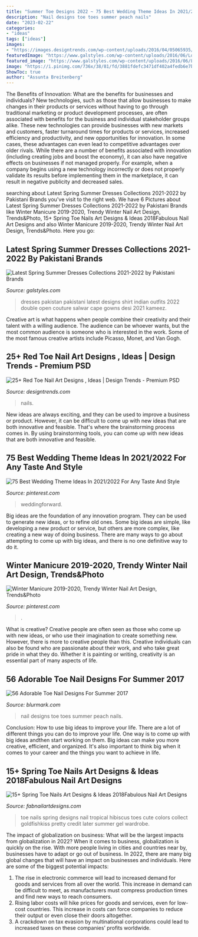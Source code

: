 ```yaml
---
title: "Summer Toe Designs 2022 ~ 75 Best Wedding Theme Ideas In 2021/2022 For Any Taste And Style"
description: "Nail designs toe toes summer peach nails"
date: "2023-02-22"
categories:
- "ideas"
tags: ["ideas"]
images:
- "https://images.designtrends.com/wp-content/uploads/2016/04/05065935/Red-Toe-Nails-For-Wedding.jpg"
featuredImage: "https://www.galstyles.com/wp-content/uploads/2016/06/Long-Front-Open-Double-Shirt-Dresses-Designs-10.jpg"
featured_image: "https://www.galstyles.com/wp-content/uploads/2016/06/Long-Front-Open-Double-Shirt-Dresses-Designs-10.jpg"
image: "https://i.pinimg.com/736x/38/81/fd/3881fdefc3471df402a4fedb6e7bfc5f.jpg"
ShowToc: true
author: "Assunta Breitenberg"
---
```



The Benefits of Innovation: What are the benefits for businesses and individuals?
New technologies, such as those that allow businesses to make changes in their products or services without having to go through traditional marketing or product development processes, are often associated with benefits for the business and individual stakeholder groups alike. These new technologies can provide businesses with new markets and customers, faster turnaround times for products or services, increased efficiency and productivity, and new opportunities for innovation. In some cases, these advantages can even lead to competitive advantages over older rivals.
While there are a number of benefits associated with innovation (including creating jobs and boost the economy), it can also have negative effects on businesses if not managed properly. For example, when a company begins using a new technology incorrectly or does not properly validate its results before implementing them in the marketplace, it can result in negative publicity and decreased sales.

	

		
searching about Latest Spring Summer Dresses Collections 2021-2022 by Pakistani Brands you've visit to the right web. We have 6 Pictures about Latest Spring Summer Dresses Collections 2021-2022 by Pakistani Brands like Winter Manicure 2019-2020, Trendy Winter Nail Art Design, Trends&amp;Photo, 15+ Spring Toe Nails Art Designs &amp; Ideas 2018Fabulous Nail Art Designs and also Winter Manicure 2019-2020, Trendy Winter Nail Art Design, Trends&amp;Photo. Here you go:
		
    
## Latest Spring Summer Dresses Collections 2021-2022 By Pakistani Brands

<img loading=lazy src="https://www.galstyles.com/wp-content/uploads/2016/06/Long-Front-Open-Double-Shirt-Dresses-Designs-10.jpg" onerror="this.onerror=null;this.src='https://tse3.mm.bing.net/th?id=OIP.A7PChitRiYzCSy8-WbsoPAHaKy&amp;pid=15.1';" alt="Latest Spring Summer Dresses Collections 2021-2022 by Pakistani Brands">

_Source: galstyles.com_

>dresses pakistan pakistani latest designs shirt indian outfits 2022 double open couture salwar cape gowns desi 2021 kameez. 

	

Creative art is what happens when people combine their creativity and their talent with a willing audience. The audience can be whoever wants, but the most common audience is someone who is interested in the work. Some of the most famous creative artists include Picasso, Monet, and Van Gogh.

    
## 25+ Red Toe Nail Art Designs , Ideas | Design Trends - Premium PSD

<img loading=lazy src="https://images.designtrends.com/wp-content/uploads/2016/04/05065935/Red-Toe-Nails-For-Wedding.jpg" onerror="this.onerror=null;this.src='https://tse4.mm.bing.net/th?id=OIP.JCV3UL4gsmSKFf2vqnskewHaHa&amp;pid=15.1';" alt="25+ Red Toe Nail Art Designs , Ideas | Design Trends - Premium PSD">

_Source: designtrends.com_

>nails. 

	

New ideas are always exciting, and they can be used to improve a business or product. However, it can be difficult to come up with new ideas that are both innovative and feasible. That's where the brainstorming process comes in. By using brainstorming tools, you can come up with new ideas that are both innovative and feasible.

    
## 75 Best Wedding Theme Ideas In 2021/2022 For Any Taste And Style

<img loading=lazy src="https://i.pinimg.com/736x/38/81/fd/3881fdefc3471df402a4fedb6e7bfc5f.jpg" onerror="this.onerror=null;this.src='https://tse1.mm.bing.net/th?id=OIP.MH3D6EbUahQ7b__VzwTmvgAAAA&amp;pid=15.1';" alt="75 Best Wedding Theme Ideas In 2021/2022 For Any Taste And Style">

_Source: pinterest.com_

>weddingforward. 

	

Big ideas are the foundation of any innovation program. They can be used to generate new ideas, or to refine old ones. Some big ideas are simple, like developing a new product or service, but others are more complex, like creating a new way of doing business. There are many ways to go about attempting to come up with big ideas, and there is no one definitive way to do it.

    
## Winter Manicure 2019-2020, Trendy Winter Nail Art Design, Trends&amp;Photo

<img loading=lazy src="https://i.pinimg.com/736x/5f/04/cd/5f04cd131403ff415e386f918a5c4958.jpg" onerror="this.onerror=null;this.src='https://tse3.mm.bing.net/th?id=OIP.0Xa98COE_8HIglgertjFBQAAAA&amp;pid=15.1';" alt="Winter Manicure 2019-2020, Trendy Winter Nail Art Design, Trends&amp;Photo">

_Source: pinterest.com_

>. 

	

What is creative?
Creative people are often seen as those who come up with new ideas, or who use their imagination to create something new. However, there is more to creative people than this. Creative individuals can also be found who are passionate about their work, and who take great pride in what they do. Whether it is painting or writing, creativity is an essential part of many aspects of life.

    
## 56 Adorable Toe Nail Designs For Summer 2017

<img loading=lazy src="http://www.blurmark.com/wp-content/uploads/2017/04/Peach-Toes-Nail-Art.jpg" onerror="this.onerror=null;this.src='https://tse1.mm.bing.net/th?id=OIP.1lgQVU3GOAgvC2xscb3GIAHaHa&amp;pid=15.1';" alt="56 Adorable Toe Nail Designs For Summer 2017">

_Source: blurmark.com_

>nail designs toe toes summer peach nails. 

	

Conclusion: How to use big ideas to improve your life.
There are a lot of different things you can do to improve your life. One way is to come up with big ideas andthen start working on them. Big ideas can make you more creative, efficient, and organized. It's also important to think big when it comes to your career and the things you want to achieve in life.

    
## 15+ Spring Toe Nails Art Designs &amp; Ideas 2018Fabulous Nail Art Designs

<img loading=lazy src="http://fabnailartdesigns.com/wp-content/uploads/2018/04/15-Spring-Toe-Nails-Art-Designs-Ideas-2018-2.jpg" onerror="this.onerror=null;this.src='https://tse1.mm.bing.net/th?id=OIP.HxM8nOz5ffKiKdGHrlQLYwHaJP&amp;pid=15.1';" alt="15+ Spring Toe Nails Art Designs &amp; Ideas 2018Fabulous Nail Art Designs">

_Source: fabnailartdesigns.com_

>toe nails spring designs nail tropical hibiscus toes cute colors collect goldfishkiss pretty credit later summer gel wardrobe. 

	

The impact of globalization on business: What will be the largest impacts from globalization in 2022?
When it comes to business, globalization is quickly on the rise. With more people living in cities and countries near by, businesses have to adapt or go out of business. In 2022, there are many big global changes that will have an impact on businesses and individuals. Here are some of the biggest potential impacts: 
1) The rise in electronic commerce will lead to increased demand for goods and services from all over the world. This increase in demand can be difficult to meet, as manufacturers must compress production times and find new ways to reach consumers. 
2) Rising labor costs will hike prices for goods and services, even for low-cost countries. This increase in costs can force companies to reduce their output or even close their doors altogether. 
3) A crackdown on tax evasion by multinational corporations could lead to increased taxes on these companies’ profits worldwide.

